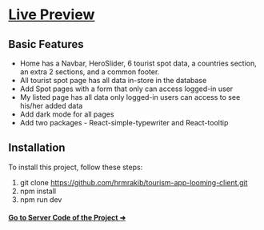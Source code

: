 # [Live Preview](https://tourism-app-looming.web.app/)

## Basic Features
- Home has a Navbar, HeroSlider, 6 tourist spot data, a countries section, an extra 2 sections, and a common footer.
- All tourist spot page has all data in-store in the database
- Add Spot pages with a form that only can access logged-in user
- My listed page has all data only logged-in users can access to see his/her added data
- Add dark mode for all pages
- Add two packages - React-simple-typewriter  and  React-tooltip

## Installation
To install this project, follow these steps:
1. git clone https://github.com/hrmrakib/tourism-app-looming-client.git
2. npm install
3. npm run dev

#### [Go to Server Code of the Project ➜](https://github.com/hrmrakib/tourism-app-looming-server) 
